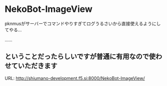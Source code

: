 # NekoBot-ImageView
pknmusがサーバーでコマンドやりすぎてログうるさいから直接使えるようにしてやる…

……

ということだったらしいですが普通に有用なので使わせていただきます
---
URL: http://shiumano-development.f5.si:8000/NekoBot-ImageView/
